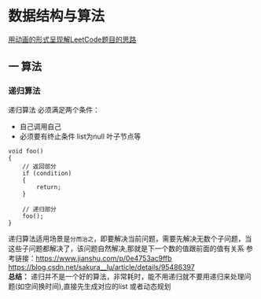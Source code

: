 # 数据结构与算法

[用动画的形式呈现解LeetCode题目的思路](https://github.com/MisterBooo/LeetCodeAnimation)

一 算法
---
### 递归算法
递归算法 必须满足两个条件：
- 自己调用自己
- 必须要有终止条件  list为null 叶子节点等
```
void foo()
{
    // 返回部分 
    if (condition)
    {
        return;
    }
    
    // 递归部分
    foo();
}
```
递归算法适用场景是`分而治之`，即要解决当前问题，需要先解决无数个子问题，当这些子问题都解决了，该问题自然解决,那就是下一个数的值跟前面的值有关系
参考链接：https://www.jianshu.com/p/0e4753ac9ffb   https://blog.csdn.net/sakura__lu/article/details/95486397  
**总结：** 递归并不是一个好的算法，非常耗时，能不用递归就不要用递归来处理问题(如空间换时间),直接先生成对应的list 或者动态规划

